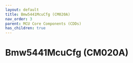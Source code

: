 ```yaml
---
layout: default
title: Bmw5441McuCfg (CM020A)
nav_order: 3
parent: MCU Core Components (CDDs)
has_children: true
---
```

# Bmw5441McuCfg (CM020A)

